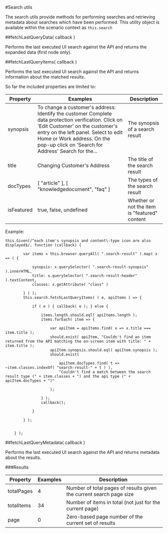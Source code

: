 #Search utils

The search utils provide methods for performing searches and retrieving metadata about searches which have been performed. This utility object is available within the scenario context as <code>this.search</code>

##fetchLastQueryData( callback )

Performs the last executed UI search against the API and returns the expanded data (first node only).

##fetchLastQueryItems( callback )

Performs the last executed UI search against the API and returns information about the matched results.

So far the included properties are limited to:

| Property | Examples | Description |
|-|-|-|
| synopsis | To change a customer's address: Identify the customer Complete data protection verification. Click on 'Edit Customer' on the customer's entry on the left panel. Select to edit Home or Work address. On the pop-up click on 'Search for Address' Search for the... | The synopsis of a search result |
| title | Changing Customer's Address | The title of the search result |
| docTypes | [ "article" ], [ "knowledgedocument", "faq" ] | The types of the search result |
| isFeatured | true, false, undefined | Whether or not the item is "featured" content |


Example:

```
this.Given(/^each item's synopsis and content\-type icon are also displayed$/, function (callback) {

        var items = this.browser.queryAll( ".search-result" ).map( x => ( {

            synopsis: x.querySelector( ".search-result-synopsis" ).innerHTML,
            title: x.querySelector( ".search-result-header" ).textContent,
            classes: x.getAttribute( "class" )

        } ) );
        this.search.fetchLastQueryItems( ( e, apiItems ) => {

            if ( e ) { callback( e ); } else {

                items.length.should.eql( apiItems.length );
                items.forEach( item => {

                    var apiItem = apiItems.find( x => x.title === item.title );
                    should.exist( apiItem, "Couldn't find an item returned from the API matching the on-screen item with title: " + item.title );
                    apiItem.synopsis.should.eql( apiItem.synopsis );
                    should.exist(

                        apiItem.docTypes.find( t => ~item.classes.indexOf( "search-result-" + t ) ),
                        "Couldn't find a match between the search result type (" + item.classes + ") and the api type (" + apiItem.docTypes + ")"

                    );

                } );
                callback();

            }

        } );


    } );
```
##fetchLastQueryMetadata( callback )

Performs the last executed UI search against the API and returns metadata about the results.

###Results

| Property | Examples | Description |
|-|-|-|
| totalPages | 4 | Number of total pages of results given the current search page size |
| totalItems | 34 | Number of items in total (not just for the current page) |
| page | 0 | Zero-based page number of the current set of results |
